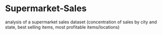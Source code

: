 # Supermarket-Sales
analysis of a supermarket sales dataset (concentration of sales by city and state, best selling items, most profitable items/locations)
